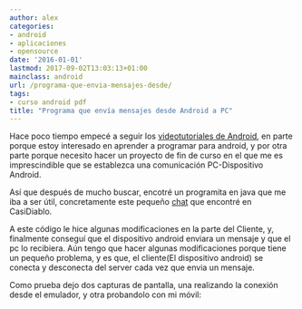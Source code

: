 ```yaml
---
author: alex
categories:
- android
- aplicaciones
- opensource
date: '2016-01-01'
lastmod: 2017-09-02T13:03:13+01:00
mainclass: android
url: /programa-que-envia-mensajes-desde/
tags:
- curso android pdf
title: "Programa que envía mensajes desde Android a PC"
---
```


Hace poco tiempo empecé a seguir los [videotutoriales de Android][1], en parte porque estoy interesado en aprender a programar para android, y por otra parte porque necesito hacer un proyecto de fin de curso en el que me es imprescindible que se establezca una comunicación PC-Dispositivo Android.

Así que después de mucho buscar, encotré un programita en java que me iba a ser útil, concretamente este pequeño [chat][2] que encontré en CasiDiablo.

<!--more--><!--ad-->

A este código le hice algunas modificaciones en la parte del Cliente, y, finalmente conseguí que el dispositivo android enviara un mensaje y que el pc lo recibiera. Aún tengo que hacer algunas modificaciones porque tiene un pequeño problema, y es que, el cliente(El dispositivo android) se conecta y desconecta del server cada vez que envia un mensaje.

Como prueba dejo dos capturas de pantalla, una realizando la conexión desde el emulador, y otra probandolo con mi móvil:

<figure>
    <amp-img sizes="(min-width: 1600px) 1600px, 100vw" on="tap:lightbox1" role="button" tabindex="0" layout="responsive"  height="640" width="1600" src="https://2.bp.blogspot.com/-NhzqkbbVSlI/TZSLKW_mJeI/AAAAAAAAAXs/fLJMMsGSYbI/s1600/Screenshot.png"></amp-img>
</figure>

<figure>
    <amp-img sizes="(min-width: 600px) 600px, 100vw" on="tap:lightbox1" role="button" tabindex="0" layout="responsive"  height="450" width="600" src="https://2.bp.blogspot.com/-IP60xZKxqEo/TZSMSDUnHcI/AAAAAAAAAX0/eXLpj7fD5PY/s320/31032011045.jpg"></amp-img>
</figure>

 [1]: https://elbauldelprogramador.com/video-tutorial-programacion-android/
 [2]: http://casidiablo.net/java-socket-chat-basico/
